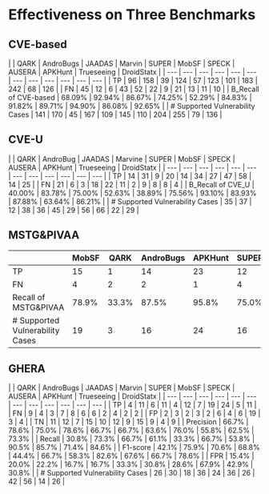 # Effectiveness on Three Benchmarks
## CVE-based
| 
 | QARK | AndroBugs | JAADAS | Marvin | SUPER | MobSF | SPECK | AUSERA | APKHunt | Trueseeing | DroidStatx |
| --- | --- | --- | --- | --- | --- | --- | --- | --- | --- | --- | --- |
| TP | 96 | 158 | 39 | 124 | 57 | 123 | 101 | 183 | 242 | 68 | 126 |
| FN | 45 | 12 | 6 | 43 | 52 | 22 | 9 | 21 | 13 | 11 | 10 |
| B_Recall of CVE-based | 68.09% | 92.94% | 86.67% | 74.25% | 52.29% | 84.83% | 91.82% | 89.71% | 94.90% | 86.08% | 92.65% |
| # Supported Vulnerability Cases | 141 | 170 | 45 | 167 | 109 | 145 | 110 | 204 | 255 | 79 | 136 |

## CVE-U
| 
 | QARK  | AndroBug | JAADAS | Marvine | SUPER | MobSF | SPECK | AUSERA | APKHunt | Trueseeing | DroidStatx |
| --- | --- | --- | --- | --- | --- | --- | --- | --- | --- | --- | --- |
| TP | 14 | 31 | 9 | 20 | 14 | 34 | 27 | 47 | 58 | 14 | 25 |
| FN | 21 | 6 | 3 | 18 | 22 | 11 | 2 | 9 | 8 | 8 | 4 |
| B_Recall of CVE_U | 40.00% | 83.78% | 75.00% | 52.63% | 38.89% | 75.56% | 93.10% | 83.93% | 87.88% | 63.64% | 86.21% |
| # Supported Vulnerability Cases | 35 | 37 | 12 | 38 | 36 | 45 | 29 | 56 | 66 | 22 | 29 |

## MSTG&PIVAA
|  | MobSF | QARK | AndroBugs | APKHunt | SUPER | JAADAS | DroidStatx | Marvin | Trueseeing | AUSERA | SPECK |
| --- | --- | --- | --- | --- | --- | --- | --- | --- | --- | --- | --- |
| TP | 15 | 1 | 14 | 23 | 12 | 2 | 11 | 5 | 10 | 18 | 11 |
| FN | 4 | 2 | 2 | 1 | 4 | 0 | 0 | 9 | 0 | 4 | 3 |
| Recall of MSTG&PIVAA | 78.9% | 33.3% | 87.5% | 95.8% | 75.0% | 100.0% | 100.0% | 35.7% | 100.0% | 81.8% | 78.6% |
| # Supported Vulnerability Cases | 19 | 3 | 16 | 24 | 16 | 2 | 11 | 14 | 10 | 22 | 14 |

## GHERA
| 
 | QARK  | AndroBugs | JAADAS | Marvin | SUPER | MobSF | SPECK | AUSERA | APKHunt | Trueseeing | DroidStatx |
| --- | --- | --- | --- | --- | --- | --- | --- | --- | --- | --- | --- |
| TP | 4 | 11 | 6 | 11 | 4 | 12 | 7 | 19 | 24 | 5 | 11 |
| FN | 9 | 4 | 3 | 7 | 8 | 6 | 6 | 2 | 4 | 2 | 2 |
| FP | 2 | 3 | 2 | 3 | 2 | 6 | 4 | 6 | 19 | 3 | 4 |
| TN | 11 | 12 | 7 | 15 | 10 | 12 | 9 | 15 | 9 | 4 | 9 |
| Precision | 66.7% | 78.6% | 75.0% | 78.6% | 66.7% | 66.7% | 63.6% | 76.0% | 55.8% | 62.5% | 73.3% |
| Recall | 30.8% | 73.3% | 66.7% | 61.1% | 33.3% | 66.7% | 53.8% | 90.5% | 85.7% | 71.4% | 84.6% |
| F1-score | 42.1% | 75.9% | 70.6% | 68.8% | 44.4% | 66.7% | 58.3% | 82.6% | 67.6% | 66.7% | 78.6% |
| FPR | 15.4% | 20.0% | 22.2% | 16.7% | 16.7% | 33.3% | 30.8% | 28.6% | 67.9% | 42.9% | 30.8% |
| # Supported Vulnerability Cases | 26 | 30 | 18 | 36 | 24 | 36 | 26 | 42 | 56 | 14 | 26 |


